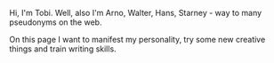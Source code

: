 
Hi, I'm Tobi. Well, also I'm Arno, Walter, Hans, Starney - way to many pseudonyms 
on the web. 

On this page I want to manifest my personality, try some new creative things and 
train writing skills. 